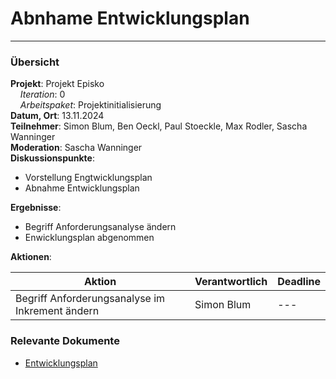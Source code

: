 # Abnhame Entwicklungsplan
---

### Übersicht

**Projekt**: Projekt Episko \
&nbsp;&nbsp;&nbsp;&nbsp;_Iteration_: 0\
&nbsp;&nbsp;&nbsp;&nbsp;_Arbeitspaket_: Projektinitialisierung\
**Datum, Ort**: 13.11.2024 \
**Teilnehmer**: Simon Blum, Ben Oeckl, Paul Stoeckle, Max Rodler, Sascha Wanninger \
**Moderation**: Sascha Wanninger\
**Diskussionspunkte**: 

- Vorstellung Engtwicklungsplan
- Abnahme Entwicklungsplan

**Ergebnisse**: 

- Begriff Anforderungsanalyse ändern
- Enwicklungsplan abgenommen

**Aktionen**:

| Aktion                                          | Verantwortlich | Deadline |
|-------------------------------------------------|----------------|----------|
| Begriff Anforderungsanalyse im Inkrement ändern | Simon Blum     | ---      |

### Relevante Dokumente

- [Entwicklungsplan](../Inkremente/00/Entwicklungsplan.md)
